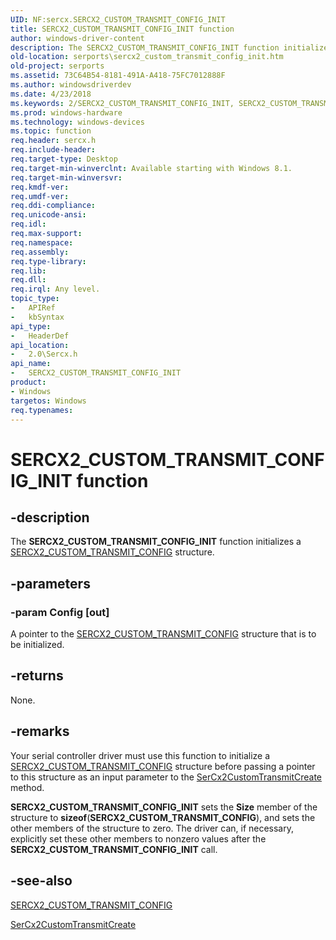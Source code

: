 ```yaml
---
UID: NF:sercx.SERCX2_CUSTOM_TRANSMIT_CONFIG_INIT
title: SERCX2_CUSTOM_TRANSMIT_CONFIG_INIT function
author: windows-driver-content
description: The SERCX2_CUSTOM_TRANSMIT_CONFIG_INIT function initializes a SERCX2_CUSTOM_TRANSMIT_CONFIG structure.
old-location: serports\sercx2_custom_transmit_config_init.htm
old-project: serports
ms.assetid: 73C64B54-8181-491A-A418-75FC7012888F
ms.author: windowsdriverdev
ms.date: 4/23/2018
ms.keywords: 2/SERCX2_CUSTOM_TRANSMIT_CONFIG_INIT, SERCX2_CUSTOM_TRANSMIT_CONFIG_INIT, SERCX2_CUSTOM_TRANSMIT_CONFIG_INIT function [Serial Ports], serports.sercx2_custom_transmit_config_init
ms.prod: windows-hardware
ms.technology: windows-devices
ms.topic: function
req.header: sercx.h
req.include-header: 
req.target-type: Desktop
req.target-min-winverclnt: Available starting with Windows 8.1.
req.target-min-winversvr: 
req.kmdf-ver: 
req.umdf-ver: 
req.ddi-compliance: 
req.unicode-ansi: 
req.idl: 
req.max-support: 
req.namespace: 
req.assembly: 
req.type-library: 
req.lib: 
req.dll: 
req.irql: Any level.
topic_type:
-	APIRef
-	kbSyntax
api_type:
-	HeaderDef
api_location:
-	2.0\Sercx.h
api_name:
-	SERCX2_CUSTOM_TRANSMIT_CONFIG_INIT
product:
- Windows
targetos: Windows
req.typenames: 
---
```


# SERCX2_CUSTOM_TRANSMIT_CONFIG_INIT function


## -description


The <b>SERCX2_CUSTOM_TRANSMIT_CONFIG_INIT</b> function initializes a <a href="https://msdn.microsoft.com/library/windows/hardware/dn265318">SERCX2_CUSTOM_TRANSMIT_CONFIG</a> structure.


## -parameters




### -param Config [out]

A pointer to the <a href="https://msdn.microsoft.com/library/windows/hardware/dn265318">SERCX2_CUSTOM_TRANSMIT_CONFIG</a> structure that is to be initialized.


## -returns



None.




## -remarks



Your serial controller driver must use this function to initialize a <a href="https://msdn.microsoft.com/library/windows/hardware/dn265318">SERCX2_CUSTOM_TRANSMIT_CONFIG</a> structure before passing a pointer to this structure as an input parameter to the <a href="https://msdn.microsoft.com/library/windows/hardware/dn265256">SerCx2CustomTransmitCreate</a> method.

<b>SERCX2_CUSTOM_TRANSMIT_CONFIG_INIT</b> sets the <b>Size</b> member of the structure to <b>sizeof</b>(<b>SERCX2_CUSTOM_TRANSMIT_CONFIG</b>), and sets the other members of the structure to zero. The driver can, if necessary, explicitly set these other members to nonzero values after the <b>SERCX2_CUSTOM_TRANSMIT_CONFIG_INIT</b> call.




## -see-also




<a href="https://msdn.microsoft.com/library/windows/hardware/dn265318">SERCX2_CUSTOM_TRANSMIT_CONFIG</a>



<a href="https://msdn.microsoft.com/library/windows/hardware/dn265256">SerCx2CustomTransmitCreate</a>
 

 

